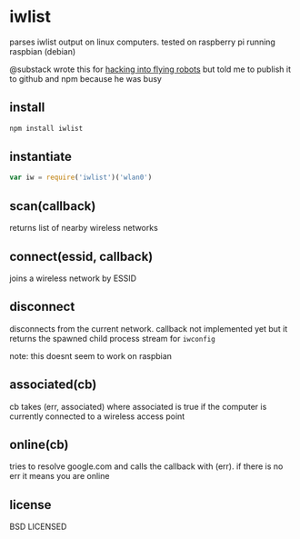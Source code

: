 # iwlist

parses iwlist output on linux computers. tested on raspberry pi running raspbian (debian)

@substack wrote this for [hacking into flying robots](https://github.com/substack/virus-copter/blob/master/lib/iw.js) but told me to publish it to github and npm because he was busy

## install

```javascript
npm install iwlist
```

## instantiate

```javascript
var iw = require('iwlist')('wlan0')
```

## scan(callback)

returns list of nearby wireless networks

## connect(essid, callback)

joins a wireless network by ESSID

## disconnect

disconnects from the current network. callback not implemented yet but it returns the spawned child process stream for `iwconfig`

note: this doesnt seem to work on raspbian

## associated(cb)

cb takes (err, associated) where associated is true if the computer is currently connected to a wireless access point

## online(cb)

tries to resolve google.com and calls the callback with (err). if there is no err it means you are online

## license

BSD LICENSED